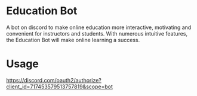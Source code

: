 # Education Bot
A bot on discord to make online education more interactive, motivating and convenient for instructors and students. With numerous intuitive features, the Education Bot will make online learning a success.

# Usage
https://discord.com/oauth2/authorize?client_id=717453579513757819&scope=bot

